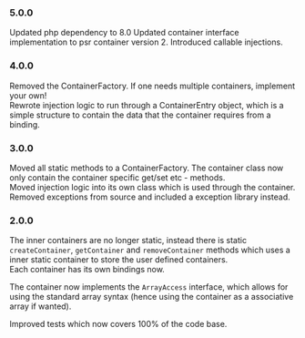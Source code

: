 ### 5.0.0

Updated php dependency to 8.0
Updated container interface implementation to psr container version 2.
Introduced callable injections.

### 4.0.0

Removed the ContainerFactory. If one needs multiple containers, implement your own!  
Rewrote injection logic to run through a ContainerEntry object, which is a simple structure to contain the
data that the container requires from a binding.

### 3.0.0

Moved all static methods to a ContainerFactory. The container class now only contain the container specific get/set etc - methods.  
Moved injection logic into its own class which is used through the container.  
Removed exceptions from source and included a exception library instead.  

### 2.0.0

The inner containers are no longer static, instead there is static `createContainer`, `getContainer` and `removeContainer` 
methods which uses a inner static container to store the user defined containers.  
Each container has its own bindings now.  

The container now implements the `ArrayAccess` interface, which allows for using the standard array syntax (hence using the 
container as a associative array if wanted).

Improved tests which now covers 100% of the code base.


